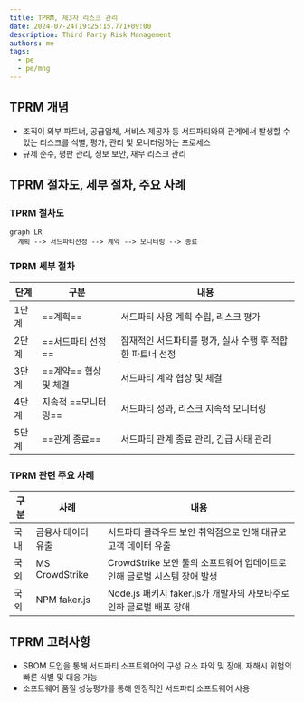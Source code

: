 ```yaml
---
title: TPRM, 제3자 리스크 관리
date: 2024-07-24T19:25:15.771+09:00
description: Third Party Risk Management
authors: me
tags: 
  - pe
  - pe/mng 
---
```



## TPRM 개념

- 조직이 외부 파트너, 공급업체, 서비스 제공자 등 서드파티와의 관계에서 발생할 수 있는 리스크를 식별, 평가, 관리 및 모니터링하는 프로세스
- 규제 준수, 평판 관리, 정보 보안, 재무 리스크 관리

## TPRM 절차도, 세부 절차, 주요 사례

### TPRM 절차도

```mermaid
graph LR
  계획 --> 서드파티선정 --> 계약 --> 모니터링 --> 종료
```

### TPRM 세부 절차

| 단계 | 구분 | 내용 |
|---|---|---|
| 1단계 | ==계획== | 서드파티 사용 계획 수립, 리스크 평가 |
| 2단계 | ==서드파티 선정== | 잠재적인 서드파티를 평가, 실사 수행 후 적합한 파트너 선정 |
| 3단계 | ==계약== 협상 및 체결 | 서드파티 계약 협상 및 체결 |
| 4단계 | 지속적 ==모니터링== | 서드파티 성과, 리스크 지속적 모니터링 |
| 5단계 | ==관계 종료== | 서드파티 관계 종료 관리, 긴급 사태 관리 |

### TPRM 관련 주요 사례

| 구분 | 사례 | 내용 |
|---|---|---|
| 국내 | 금융사 데이터 유출 | 서드파티 클라우드 보안 취약점으로 인해 대규모 고객 데이터 유출 |
| 국외 | MS CrowdStrike | CrowdStrike 보안 툴의 소프트웨어 업데이트로 인해 글로벌 시스템 장애 발생 |
| 국외 | NPM faker.js | Node.js 패키지 faker.js가 개발자의 사보타주로 인하 글로벌 배포 장애 |

## TPRM 고려사항

- SBOM 도입을 통해 서드파티 소프트웨어의 구성 요소  파악 및 장애, 재해시 위험의 빠른 식별 및 대응 가능
- 소프트웨어 품질 성능평가를 통해 안정적인 서드파티 소프트웨어 사용
